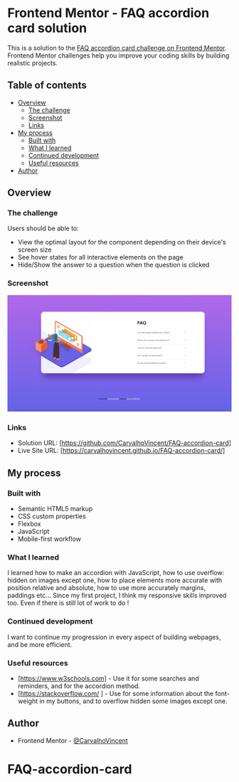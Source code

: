 # Frontend Mentor - FAQ accordion card solution

This is a solution to the [FAQ accordion card challenge on Frontend Mentor](https://www.frontendmentor.io/challenges/faq-accordion-card-XlyjD0Oam). Frontend Mentor challenges help you improve your coding skills by building realistic projects. 

## Table of contents

- [Overview](#overview)
  - [The challenge](#the-challenge)
  - [Screenshot](#screenshot)
  - [Links](#links)
- [My process](#my-process)
  - [Built with](#built-with)
  - [What I learned](#what-i-learned)
  - [Continued development](#continued-development)
  - [Useful resources](#useful-resources)
- [Author](#author)


## Overview

### The challenge

Users should be able to:

- View the optimal layout for the component depending on their device's screen size
- See hover states for all interactive elements on the page
- Hide/Show the answer to a question when the question is clicked

### Screenshot

![](./screenshot.jpg)


### Links

- Solution URL: [https://github.com/CarvalhoVincent/FAQ-accordion-card]
- Live Site URL: [https://carvalhovincent.github.io/FAQ-accordion-card/]

## My process

### Built with

- Semantic HTML5 markup
- CSS custom properties
- Flexbox
- JavaScript
- Mobile-first workflow


### What I learned

I learned how to make an accordion with JavaScript, how to use overflow: hidden on images except one, how to place elements more accurate with position relative and absolute, how to use more accurately margins, paddings etc... Since my first project, I think my responsive skills improved too. Even if there is still lot of work to do !

### Continued development

I want to continue my progression in every aspect of building webpages, and be more efficient.

### Useful resources


- [https://www.w3schools.com] - Use it for some searches and reminders, and for the accordion method.
- [https://stackoverflow.com/ ] - Use for some information about the font-weight in my buttons, and to overflow hidden some images except one.



## Author

- Frontend Mentor - [@CarvalhoVincent](https://www.frontendmentor.io/profile/CarvalhoVincent)

# FAQ-accordion-card
